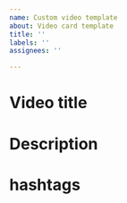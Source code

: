 ```yaml
---
name: Custom video template
about: Video card template
title: ''
labels: ''
assignees: ''

---
```


# Video title 

# Description

# hashtags
